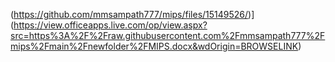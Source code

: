 (https://github.com/mmsampath777/mips/files/15149526/)](https://view.officeapps.live.com/op/view.aspx?src=https%3A%2F%2Fraw.githubusercontent.com%2Fmmsampath777%2Fmips%2Fmain%2Fnewfolder%2FMIPS.docx&wdOrigin=BROWSELINK)
